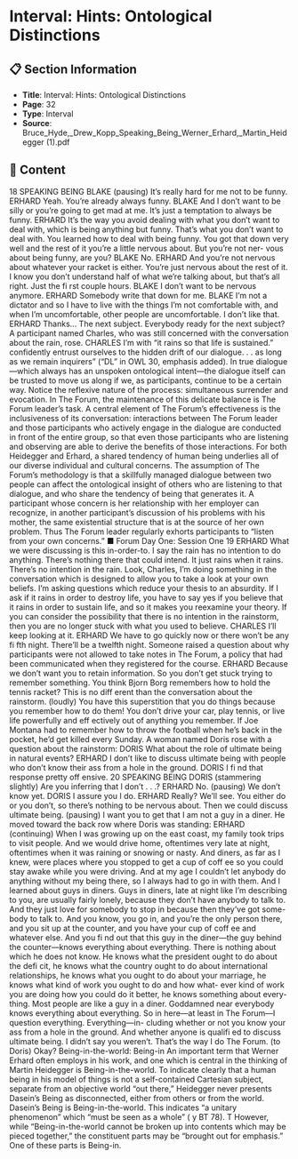 # Interval: Hints: Ontological Distinctions

## 📋 Section Information

- **Title**: Interval: Hints: Ontological Distinctions
- **Page**: 32
- **Type**: Interval
- **Source**: Bruce_Hyde,_Drew_Kopp_Speaking_Being_Werner_Erhard,_Martin_Heidegger (1).pdf

## 📄 Content

18
SPEAKING BEING
BLAKE (pausing)
It’s really hard for me not to be funny.
ERHARD
Yeah. You’re already always funny.
BLAKE
And I don’t want to be silly or you’re going to get mad at me. It’s just a temptation to always be
funny.
ERHARD
It’s the way you avoid dealing with what you don’t want to deal with, which is being anything
but funny. That’s what you don’t want to deal with. You learned how to deal with being funny.
You got that down very well and the rest of it you’re a little nervous about. But you’re not ner-
vous about being funny, are you?
BLAKE
No.
ERHARD
And you’re not nervous about whatever your racket is either. You’re just nervous about the rest
of it. I know you don’t understand half of what we’re talking about, but that’s all right. Just the
fi rst couple hours.
BLAKE
I don’t want to be nervous anymore.
ERHARD
Somebody write that down for me.
BLAKE
I’m not a dictator and so I have to live with the things I’m not comfortable with, and when I’m
uncomfortable, other people are uncomfortable. I don’t like that.
ERHARD
Thanks... The next subject. Everybody ready for the next subject?
A participant named Charles, who was still concerned with the conversation about the rain, rose.
CHARLES
I’m with “it rains so that life is sustained.”
confidently entrust ourselves to the hidden drift of our
dialogue. . . as long as we remain inquirers” (“DL” in OWL 30,
emphasis added). In true dialogue—which always has an
unspoken ontological intent—the dialogue itself can be trusted to
move us along if we, as participants, continue to be a certain way.
Notice the reflexive nature of the process: simultaneous surrender
and evocation. In The Forum, the maintenance of this delicate
balance is The Forum leader’s task.
A central element of The Forum’s effectiveness is the
inclusiveness of its conversation: interactions between The Forum
leader and those participants who actively engage in the dialogue
are conducted in front of the entire group, so that even those
participants who are listening and observing are able to derive
the benefits of those interactions.
For both Heidegger and Erhard, a shared tendency of human
being underlies all of our diverse individual and cultural concerns.
The assumption of The Forum’s methodology is that a skillfully
managed dialogue between two people can affect the ontological
insight of others who are listening to that dialogue, and who share
the tendency of being that generates it.
A participant whose concern is her relationship with her
employer can recognize, in another participant’s discussion of his
problems with his mother, the same existential structure that is at
the source of her own problem. Thus The Forum leader regularly
exhorts participants to “listen from your own concerns.” ■
Forum Day One: Session One
19
ERHARD
What we were discussing is this in-order-to. I say the rain has no intention to do anything.
There’s nothing there that could intend. It just rains when it rains. There’s no intention in the
rain. Look, Charles, I’m doing something in the conversation which is designed to allow you to
take a look at your own beliefs. I’m asking questions which reduce your thesis to an absurdity.
If I ask if it rains in order to destroy life, you have to say yes if you believe that it rains in order
to sustain life, and so it makes you reexamine your theory. If you can consider the possibility
that there is no intention in the rainstorm, then you are no longer stuck with what you used to
believe.
CHARLES
I’ll keep looking at it.
ERHARD
We have to go quickly now or there won’t be any fi fth night. There’ll be a twelfth night.
Someone raised a question about why participants were not allowed to take notes in The Forum, a policy
that had been communicated when they registered for the course.
ERHARD
Because we don’t want you to retain information. So you don’t get stuck trying to remember
something. You think Bjorn Borg remembers how to hold the tennis racket? This is no diff erent
than the conversation about the rainstorm.
(loudly)
You have this superstition that you do things because you remember how to do them! You don’t
drive your car, play tennis, or live life powerfully and eff ectively out of anything you remember.
If Joe Montana had to remember how to throw the football when he’s back in the pocket, he’d
get killed every Sunday.
A woman named Doris rose with a question about the rainstorm:
DORIS
What about the role of ultimate being in natural events?
ERHARD
I don’t like to discuss ultimate being with people who don’t know their ass from a hole in the
ground.
DORIS
I fi nd that response pretty off ensive.
20
SPEAKING BEING
DORIS (stammering slightly)
Are you inferring that I don’t . . .?
ERHARD
No.
(pausing)
We don’t know yet.
DORIS
I assure you I do.
ERHARD
Really? We’ll see. You either do or you don’t, so there’s nothing to be nervous about. Then we
could discuss ultimate being.
(pausing)
I want you to get that I am not a guy in a diner.
He moved toward the back row where Doris was standing:
ERHARD (continuing)
When I was growing up on the east coast, my family took trips to visit people. And we would
drive home, oftentimes very late at night, oftentimes when it was raining or snowing or nasty.
And diners, as far as I knew, were places where you stopped to get a cup of coff ee so you could
stay awake while you were driving. And at my age I couldn’t let anybody do anything without
my being there, so I always had to go in with them. And I learned about guys in diners. Guys in
diners, late at night like I’m describing to you, are usually fairly lonely, because they don’t have
anybody to talk to. And they just love for somebody to stop in because then they’ve got some-
body to talk to. And you know, you go in, and you’re the only person there, and you sit up at the
counter, and you have your cup of coff ee and whatever else. And you fi nd out that this guy in
the  diner—the guy behind the counter—knows everything about everything. There is nothing
about which he does not know. He knows what the president ought to do about the defi cit, he
knows what the country ought to do about international relationships, he knows what you
ought to do about your marriage, he knows what kind of work you ought to do and how what-
ever kind of work you are doing how you could do it better, he knows something about every-
thing. Most people are like a guy in a diner. Goddamned near everybody knows everything
about everything. So in here—at least in The Forum—I question everything. Everything—in-
cluding whether or not you know your ass from a hole in the ground. And whether anyone is
qualifi ed to discuss ultimate being. I didn’t say you weren’t. That’s the way I do The Forum.
(to Doris)
Okay?
Being-in-the-world: Being-in
An important term that Werner Erhard often employs in his work,
and one which is central in the thinking of Martin Heidegger is
Being-in-the-world. To indicate clearly that a human being in his
model of things is not a self-contained Cartesian subject, separate
from an objective world “out there,” Heidegger never presents
Dasein’s Being as disconnected, either from others or from the
world. Dasein’s Being is Being-in-the-world. This indicates “a
unitary phenomenon” which “must be seen as a whole” (
y
BT 78).
T
However, while “Being-in-the-world cannot be broken up into
contents which may be pieced together,” the constituent parts
may be “brought out for emphasis.” One of these parts is Being-in.